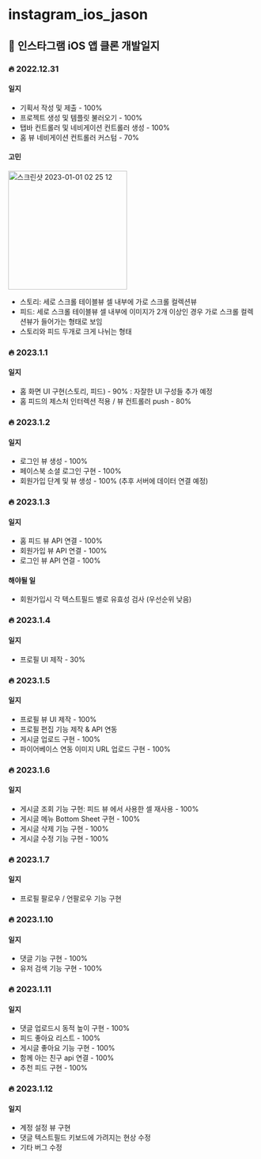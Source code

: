# instagram_ios_jason

## 📝 인스타그램 iOS 앱 클론 개발일지

### 🔥 2022.12.31 

#### 일지
* 기획서 작성 및 제출 - 100%
* 프로젝트 생성 및 템플릿 불러오기 - 100%
* 탭바 컨트롤러 및 네비게이션 컨트롤러 생성 - 100%
* 홈 뷰 네비게이션 컨트롤러 커스텀 - 70%

#### 고민
<img width="240" alt="스크린샷 2023-01-01 02 25 12" src="https://user-images.githubusercontent.com/108998071/210151234-98f96ee1-520c-416c-990f-e64a141c46f1.png">

* 스토리: 세로 스크롤 테이블뷰 셀 내부에 가로 스크롤 컬렉션뷰
* 피드: 세로 스크롤 테이블뷰 셀 내부에 이미지가 2개 이상인 경우 가로 스크롤 컬렉션뷰가 들어가는 형태로 보임
* 스토리와 피드 두개로 크게 나뉘는 형태

### 🔥 2023.1.1 

#### 일지
* 홈 화면 UI 구현(스토리, 피드) - 90% : 자잘한 UI 구성들 추가 예정
* 홈 피드의 제스처 인터렉션 적용 / 뷰 컨트롤러 push - 80%

### 🔥 2023.1.2 

#### 일지
* 로그인 뷰 생성 - 100%
* 페이스북 소셜 로그인 구현 - 100%
* 회원가입 단계 및 뷰 생성 - 100% (추후 서버에 데이터 연결 예정)

### 🔥 2023.1.3 

#### 일지
* 홈 피드 뷰 API 연결 - 100%
* 회원가입 뷰 API 연결 - 100%
* 로그인 뷰 API 연결 - 100%

#### 해야될 일
* 회원가입시 각 텍스트필드 별로 유효성 검사 (우선순위 낮음)

### 🔥 2023.1.4

#### 일지
* 프로필 UI 제작 - 30%

### 🔥 2023.1.5

#### 일지
* 프로필 뷰 UI 제작 - 100%
* 프로필 편집 기능 제작 & API 연동
* 게시글 업로드 구현 - 100%
* 파이어베이스 연동 이미지 URL 업로드 구현 - 100%

### 🔥 2023.1.6

#### 일지
* 게시글 조회 기능 구현: 피드 뷰 에서 사용한 셀 재사용 - 100%
* 게시글 메뉴 Bottom Sheet 구현 - 100%
* 게시글 삭제 기능 구현 - 100%
* 게시글 수정 기능 구현 - 100%

### 🔥 2023.1.7

#### 일지
* 프로필 팔로우 / 언팔로우 기능 구현

### 🔥 2023.1.10

#### 일지
* 댓글 기능 구현 - 100%
* 유저 검색 기능 구현 - 100%

### 🔥 2023.1.11

#### 일지
* 댓글 업로드시 동적 높이 구현 - 100%
* 피드 좋아요 리스트 - 100%
* 게시글 좋아요 기능 구현 - 100%
* 함께 아는 친구 api 연결 - 100%
* 추천 피드 구현 - 100%

### 🔥 2023.1.12

#### 일지
* 계정 설정 뷰 구현
* 댓글 텍스트필드 키보드에 가려지는 현상 수정
* 기타 버그 수정
